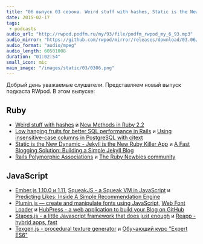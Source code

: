 ```yaml
---
title: "06 выпуск 03 сезона. Weird stuff with hashes, Static is the New Dynamic, Predicting Likes, Web Font Loader, HubPress и прочее"
date: 2015-02-17
tags:
 - podcasts
audio_url: "http://rwpod.podfm.ru/my/93/file/podfm_rwpod_my_6_93.mp3"
audio_mirror: "https://github.com/rwpod/mirror/releases/download/03.06/0306.mp3"
audio_format: "audio/mpeg"
audio_length: 60501008
duration: "01:02:54"
small_icon: mic
main_image: "/images/static/03/0306.png"
---
```


Добрый день уважаемые слушатели. Представляем новый выпуск подкаста RWpod. В этом выпуске:

## Ruby

 - [Weird stuff with hashes](http://tenderlovemaking.com/2015/02/11/weird-stuff-with-hashes.html) и [New Methods in Ruby 2.2](http://www.sitepoint.com/new-methods-ruby-2-2/)
 - [Low hanging fruits for better SQL performance in Rails](http://www.rubyonrails365.com/low-hanging-fruits-for-better-sql-performance-in-rails/) и [Using insensitive-case columns in PostgreSQL with citext](http://nandovieira.com/using-insensitive-case-columns-in-postgresql-with-citext)
 - [Static is the New Dynamic - Jekyll is the New Ruby Killer App](https://github.com/geraldb/talks/blob/master/static.md) и [A Fast Blogging Solution: Building a Simple Jekyll Blog](https://blog.engineyard.com/2015/fast-blogging-solution-building-simple-jekyll-blog)
 - [Rails Polymorphic Associations](http://6ftdan.com/allyourdev/2015/02/10/rails-polymorphic-models/) и [The Ruby Newbies community](http://rubynewbies.org/)

## JavaScript

 - [Ember.js 1.10.0 и 1.11](http://emberjs.com/blog/2015/02/07/ember-1-10-0-released.html), [SqueakJS - a Squeak VM in JavaScript](http://bertfreudenberg.github.io/SqueakJS/) и [Predicting Likes: Inside A Simple Recommendation Engine](http://www.toptal.com/algorithms/predicting-likes-inside-a-simple-recommendation-engine)
 - [Plumin.js — create and manipulate fonts using JavaScript](http://www.pluminjs.com/), [Web Font Loader](https://github.com/typekit/webfontloader) и [HubPress - a web application to build your Blog on GitHub](http://hubpress.io/)
 - [Stapes.js - a little Javascript framework that does just enough](http://hay.github.io/stapes/) и [Reapp - hybrid apps, fast](http://reapp.io/)
 - [Texgen.js - procedural texture generator](http://texgenjs.org/) и [Обучающий курс "Expert ES6"](http://tagtree.io/courses/expert-es6)

<!--more-->

